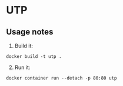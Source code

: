 # UTP


## Usage notes

1. Build it: 
```
docker build -t utp .
```

2. Run it: 
```
docker container run --detach -p 80:80 utp
```
